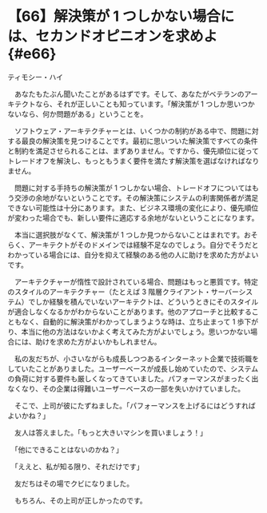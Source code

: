# 【66】解決策が 1 つしかない場合には、セカンドオピニオンを求めよ{#e66}

<div class="author">ティモシー・ハイ</div>

　あなたもたぶん聞いたことがあるはずです。そして、あなたがベテランのアーキテクトなら、それが正しいことも知っています。「解決策が 1 つしか思いつかないなら、何か問題がある」ということを。

　ソフトウェア・アーキテクチャーとは、いくつかの制約がある中で、問題に対する最良の解決策を見つけることです。最初に思いついた解決策ですべての条件と制約を満足させられることは、まずありません。ですから、優先順位に従ってトレードオフを解決し、もっともうまく要件を満たす解決策を選ばなければなりません。

　問題に対する手持ちの解決策が 1 つしかない場合、トレードオフについてはもう交渉の余地がないということです。その解決策にシステムの利害関係者が満足できない可能性は十分にあります。また、ビジネス環境の変化により、優先順位が変わった場合でも、新しい要件に適応する余地がないということになります。

　本当に選択肢がなくて、解決策が 1 つしか見つからないことはまれです。おそらく、アーキテクトがそのドメインでは経験不足なのでしょう。自分でそうだとわかっている場合には、自分を抑えて経験のある他の人に助けを求めた方がよいです。

　アーキテクチャーが惰性で設計されている場合、問題はもっと悪質です。特定のスタイルのアーキテクチャー（たとえば 3 階層クライアント・サーバーシステム）でしか経験を積んでいないアーキテクトは、どういうときにそのスタイルが適合しなくなるかがわからないことがあります。他のアプローチと比較することもなく、自動的に解決策がわかってしまうような時は、立ち止まって 1 歩下がり、本当に他の方法はないかよく考えてみた方がよいでしょう。思いつかない場合には、助けを求めた方がよいかもしれません。

　私の友だちが、小さいながらも成長しつつあるインターネット企業で技術職をしていたことがありました。ユーザーベースが成長し始めていたので、システムの負荷に対する要件も厳しくなってきていました。パフォーマンスがまったく出なくなり、その企業は得難いユーザーベースの一部を失いかけていました。

　そこで、上司が彼にたずねました。「パフォーマンスを上げるにはどうすればよいかね？」

　友人は答えました。「もっと大きいマシンを買いましょう！」

　「他にできることはないのかね？」

　「ええと、私が知る限り、それだけです」

　友だちはその場でクビになりました。

　もちろん、その上司が正しかったのです。
